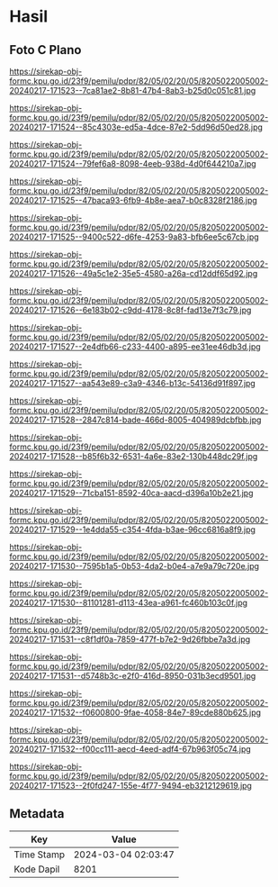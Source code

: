 # Hasil

## Foto C Plano

https://sirekap-obj-formc.kpu.go.id/23f9/pemilu/pdpr/82/05/02/20/05/8205022005002-20240217-171523--7ca81ae2-8b81-47b4-8ab3-b25d0c051c81.jpg

https://sirekap-obj-formc.kpu.go.id/23f9/pemilu/pdpr/82/05/02/20/05/8205022005002-20240217-171524--85c4303e-ed5a-4dce-87e2-5dd96d50ed28.jpg

https://sirekap-obj-formc.kpu.go.id/23f9/pemilu/pdpr/82/05/02/20/05/8205022005002-20240217-171524--79fef6a8-8098-4eeb-938d-4d0f644210a7.jpg

https://sirekap-obj-formc.kpu.go.id/23f9/pemilu/pdpr/82/05/02/20/05/8205022005002-20240217-171525--47baca93-6fb9-4b8e-aea7-b0c8328f2186.jpg

https://sirekap-obj-formc.kpu.go.id/23f9/pemilu/pdpr/82/05/02/20/05/8205022005002-20240217-171525--9400c522-d6fe-4253-9a83-bfb6ee5c67cb.jpg

https://sirekap-obj-formc.kpu.go.id/23f9/pemilu/pdpr/82/05/02/20/05/8205022005002-20240217-171526--49a5c1e2-35e5-4580-a26a-cd12ddf65d92.jpg

https://sirekap-obj-formc.kpu.go.id/23f9/pemilu/pdpr/82/05/02/20/05/8205022005002-20240217-171526--6e183b02-c9dd-4178-8c8f-fad13e7f3c79.jpg

https://sirekap-obj-formc.kpu.go.id/23f9/pemilu/pdpr/82/05/02/20/05/8205022005002-20240217-171527--2e4dfb66-c233-4400-a895-ee31ee46db3d.jpg

https://sirekap-obj-formc.kpu.go.id/23f9/pemilu/pdpr/82/05/02/20/05/8205022005002-20240217-171527--aa543e89-c3a9-4346-b13c-54136d91f897.jpg

https://sirekap-obj-formc.kpu.go.id/23f9/pemilu/pdpr/82/05/02/20/05/8205022005002-20240217-171528--2847c814-bade-466d-8005-404989dcbfbb.jpg

https://sirekap-obj-formc.kpu.go.id/23f9/pemilu/pdpr/82/05/02/20/05/8205022005002-20240217-171528--b85f6b32-6531-4a6e-83e2-130b448dc29f.jpg

https://sirekap-obj-formc.kpu.go.id/23f9/pemilu/pdpr/82/05/02/20/05/8205022005002-20240217-171529--71cba151-8592-40ca-aacd-d396a10b2e21.jpg

https://sirekap-obj-formc.kpu.go.id/23f9/pemilu/pdpr/82/05/02/20/05/8205022005002-20240217-171529--1e4dda55-c354-4fda-b3ae-96cc6816a8f9.jpg

https://sirekap-obj-formc.kpu.go.id/23f9/pemilu/pdpr/82/05/02/20/05/8205022005002-20240217-171530--7595b1a5-0b53-4da2-b0e4-a7e9a79c720e.jpg

https://sirekap-obj-formc.kpu.go.id/23f9/pemilu/pdpr/82/05/02/20/05/8205022005002-20240217-171530--81101281-d113-43ea-a961-fc460b103c0f.jpg

https://sirekap-obj-formc.kpu.go.id/23f9/pemilu/pdpr/82/05/02/20/05/8205022005002-20240217-171531--c8f1df0a-7859-477f-b7e2-9d26fbbe7a3d.jpg

https://sirekap-obj-formc.kpu.go.id/23f9/pemilu/pdpr/82/05/02/20/05/8205022005002-20240217-171531--d5748b3c-e2f0-416d-8950-031b3ecd9501.jpg

https://sirekap-obj-formc.kpu.go.id/23f9/pemilu/pdpr/82/05/02/20/05/8205022005002-20240217-171532--f0600800-9fae-4058-84e7-89cde880b625.jpg

https://sirekap-obj-formc.kpu.go.id/23f9/pemilu/pdpr/82/05/02/20/05/8205022005002-20240217-171532--f00cc111-aecd-4eed-adf4-67b963f05c74.jpg

https://sirekap-obj-formc.kpu.go.id/23f9/pemilu/pdpr/82/05/02/20/05/8205022005002-20240217-171523--2f0fd247-155e-4f77-9494-eb3212129619.jpg


## Metadata

| Key        | Value               |
| ---------- | ------------------- |
| Time Stamp | 2024-03-04 02:03:47 |
| Kode Dapil | 8201                |



